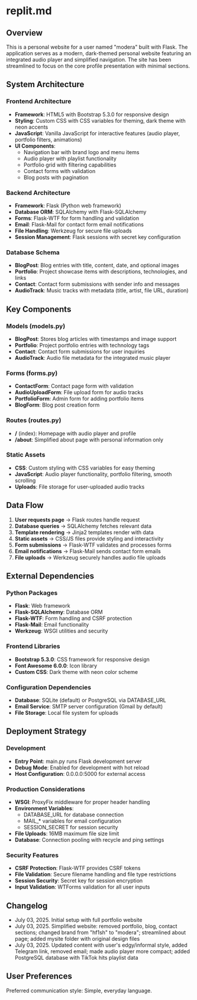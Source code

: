 # replit.md

## Overview

This is a personal website for a user named "modera" built with Flask. The application serves as a modern, dark-themed personal website featuring an integrated audio player and simplified navigation. The site has been streamlined to focus on the core profile presentation with minimal sections.

## System Architecture

### Frontend Architecture
- **Framework**: HTML5 with Bootstrap 5.3.0 for responsive design
- **Styling**: Custom CSS with CSS variables for theming, dark theme with neon accents
- **JavaScript**: Vanilla JavaScript for interactive features (audio player, portfolio filters, animations)
- **UI Components**: 
  - Navigation bar with brand logo and menu items
  - Audio player with playlist functionality
  - Portfolio grid with filtering capabilities
  - Contact forms with validation
  - Blog posts with pagination

### Backend Architecture
- **Framework**: Flask (Python web framework)
- **Database ORM**: SQLAlchemy with Flask-SQLAlchemy
- **Forms**: Flask-WTF for form handling and validation
- **Email**: Flask-Mail for contact form email notifications
- **File Handling**: Werkzeug for secure file uploads
- **Session Management**: Flask sessions with secret key configuration

### Database Schema
- **BlogPost**: Blog entries with title, content, date, and optional images
- **Portfolio**: Project showcase items with descriptions, technologies, and links
- **Contact**: Contact form submissions with sender info and messages
- **AudioTrack**: Music tracks with metadata (title, artist, file URL, duration)

## Key Components

### Models (models.py)
- **BlogPost**: Stores blog articles with timestamps and image support
- **Portfolio**: Project portfolio entries with technology tags
- **Contact**: Contact form submissions for user inquiries
- **AudioTrack**: Audio file metadata for the integrated music player

### Forms (forms.py)
- **ContactForm**: Contact page form with validation
- **AudioUploadForm**: File upload form for audio tracks
- **PortfolioForm**: Admin form for adding portfolio items
- **BlogForm**: Blog post creation form

### Routes (routes.py)
- **/** (index): Homepage with audio player and profile
- **/about**: Simplified about page with personal information only

### Static Assets
- **CSS**: Custom styling with CSS variables for easy theming
- **JavaScript**: Audio player functionality, portfolio filtering, smooth scrolling
- **Uploads**: File storage for user-uploaded audio tracks

## Data Flow

1. **User requests page** → Flask routes handle request
2. **Database queries** → SQLAlchemy fetches relevant data
3. **Template rendering** → Jinja2 templates render with data
4. **Static assets** → CSS/JS files provide styling and interactivity
5. **Form submissions** → Flask-WTF validates and processes forms
6. **Email notifications** → Flask-Mail sends contact form emails
7. **File uploads** → Werkzeug securely handles audio file uploads

## External Dependencies

### Python Packages
- **Flask**: Web framework
- **Flask-SQLAlchemy**: Database ORM
- **Flask-WTF**: Form handling and CSRF protection
- **Flask-Mail**: Email functionality
- **Werkzeug**: WSGI utilities and security

### Frontend Libraries
- **Bootstrap 5.3.0**: CSS framework for responsive design
- **Font Awesome 6.0.0**: Icon library
- **Custom CSS**: Dark theme with neon color scheme

### Configuration Dependencies
- **Database**: SQLite (default) or PostgreSQL via DATABASE_URL
- **Email Service**: SMTP server configuration (Gmail by default)
- **File Storage**: Local file system for uploads

## Deployment Strategy

### Development
- **Entry Point**: main.py runs Flask development server
- **Debug Mode**: Enabled for development with hot reload
- **Host Configuration**: 0.0.0.0:5000 for external access

### Production Considerations
- **WSGI**: ProxyFix middleware for proper header handling
- **Environment Variables**: 
  - DATABASE_URL for database connection
  - MAIL_* variables for email configuration
  - SESSION_SECRET for session security
- **File Uploads**: 16MB maximum file size limit
- **Database**: Connection pooling with recycle and ping settings

### Security Features
- **CSRF Protection**: Flask-WTF provides CSRF tokens
- **File Validation**: Secure filename handling and file type restrictions
- **Session Security**: Secret key for session encryption
- **Input Validation**: WTForms validation for all user inputs

## Changelog
- July 03, 2025. Initial setup with full portfolio website
- July 03, 2025. Simplified website: removed portfolio, blog, contact sections; changed brand from "hf1sh" to "modera"; streamlined about page; added mysite folder with original design files
- July 03, 2025. Updated content with user's edgy/informal style, added Telegram link, removed email; made audio player more compact; added PostgreSQL database with TikTok hits playlist data

## User Preferences

Preferred communication style: Simple, everyday language.